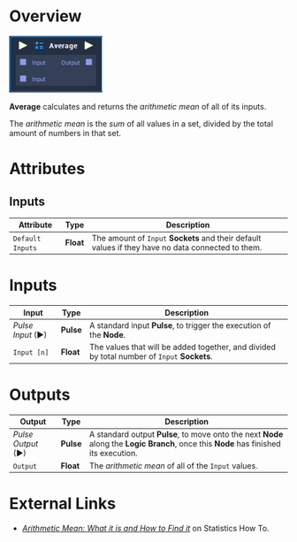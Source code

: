 # Overview

![](../../.gitbook/assets/node-average.png)

**Average** calculates and returns the *arithmetic mean* of all of its inputs.

The *arithmetic mean* is the *sum* of all values in a set, divided by the total amount of numbers in that set.

# Attributes

## Inputs

|Attribute|Type|Description|
|---|---|---|
|`Default Inputs`|**Float**|The amount of `Input` **Sockets** and their default values if they have no data connected to them.|

# Inputs

|Input|Type|Description|
|---|---|---|
|*Pulse Input* (►)|**Pulse**|A standard input **Pulse**, to trigger the execution of the **Node**.|
|`Input [n]`|**Float**|The values that will be added together, and divided by total number of `Input` **Sockets**.|

# Outputs

|Output|Type|Description|
|---|---|---|
|*Pulse Output* (►)|**Pulse**|A standard output **Pulse**, to move onto the next **Node** along the **Logic Branch**, once this **Node** has finished its execution.|
|`Output`|**Float**|The *arithmetic mean* of all of the `Input` values.|

# External Links

- [*Arithmetic Mean: What it is and How to Find it*](https://www.statisticshowto.datasciencecentral.com/arithmetic-mean/) on Statistics How To.